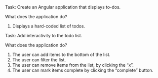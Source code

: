 Task: Create an Angular application that displays to-dos.

What does the application do?
1. Displays a hard-coded list of todos.

Task: Add interactivity to the todo list.

What does the application do?
1. The user can add items to the bottom of the list.
2. The user can filter the list.
3. The user can remove items from the list, by clicking the “x”.
4. The user can mark items complete by clicking the “complete” button.
